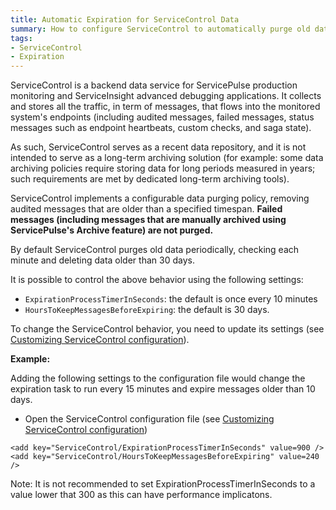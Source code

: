 ```yaml
---
title: Automatic Expiration for ServiceControl Data
summary: How to configure ServiceControl to automatically purge old data after a user-defined expiration period.
tags:
- ServiceControl
- Expiration
---
```


ServiceControl is a backend data service for ServicePulse production monitoring and ServiceInsight advanced debugging applications. It collects and stores all the traffic, in term of messages, that flows into the monitored system's endpoints (including audited messages, failed messages, status messages such as endpoint heartbeats, custom checks, and saga state). 

As such, ServiceControl serves as a recent data repository, and it is not intended to serve as a long-term archiving solution (for example: some data archiving policies require storing data for long periods measured in years; such requirements are met by dedicated long-term archiving tools).

ServiceControl implements a configurable data purging policy, removing audited messages that are older than a specified timespan. **Failed messages (including messages that are manually archived using ServicePulse's Archive feature) are not purged.** 

By default ServiceControl purges old data periodically, checking each minute and deleting data older than 30 days.

It is possible to control the above behavior using the following settings:

* `ExpirationProcessTimerInSeconds`: the default is once every 10 minutes
* `HoursToKeepMessagesBeforeExpiring`: the default is 30 days.

To change the ServiceControl behavior, you need to update its settings (see [Customizing ServiceControl configuration](creating-config-file.md)).

**Example:** 

Adding the following settings to the configuration file would change the expiration task to run every 15 minutes and expire messages older than 10 days.


* Open the ServiceControl configuration file (see [Customizing ServiceControl configuration](creating-config-file.md)) 
```
<add key="ServiceControl/ExpirationProcessTimerInSeconds" value=900 />
<add key="ServiceControl/HoursToKeepMessagesBeforeExpiring" value=240 />
```

Note: It is not recommended to set ExpirationProcessTimerInSeconds to a value lower that 300 as this can have performance implicatons. 
